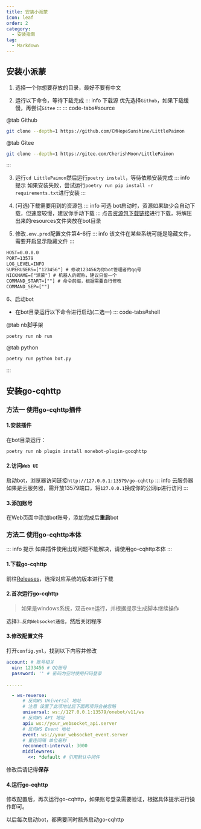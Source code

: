 ```yaml
---
title: 安装小派蒙
icon: leaf
order: 2
category:
  - 安装指南
tag:
  - Markdown
---
```


## 安装小派蒙

1. 选择一个你想要存放的目录，最好不要有中文

2. 运行以下命令，等待下载完成
::: info 下载源
优先选择`Github`，如果下载缓慢，再尝试`Gitee`
:::
::: code-tabs#source

@tab Github
```bash
git clone --depth=1 https://github.com/CMHopeSunshine/LittlePaimon
```

@tab Gitee
```bash
git clone --depth=1 https://gitee.com/CherishMoon/LittlePaimon
```

:::

3. 运行`cd LittlePaimon`然后运行`poetry install`，等待依赖安装完成
::: info 提示
如果安装失败，尝试运行`poetry run pip install -r requirements.txt`进行安装
:::
4. (可选)下载需要用到的资源包
::: info 可选
bot启动时，资源如果缺少会自动下载，但速度较慢，建议你手动下载
:::
点击[资源包下载链接](https://cowtransfer.com/s/010d73b4ad054f)进行下载，将解压出来的resources文件夹放在bot目录

5. 修改`.env.prod`配置文件第4-6行
::: info 该文件在某些系统可能是隐藏文件，需要开启显示隐藏文件
:::
```txt {4-6}
HOST=0.0.0.0
PORT=13579
LOG_LEVEL=INFO
SUPERUSERS=["123456"] # 修改123456为你bot管理者的qq号
NICKNAME=["派蒙"] # 机器人的昵称，建议只留一个
COMMAND_START=[""] # 命令前缀，根据需要自行修改
COMMAND_SEP=[""]
```
6、启动bot
- 在bot目录运行以下命令进行启动(二选一)
::: code-tabs#shell

@tab nb脚手架
```bash
poetry run nb run
```

@tab python
```bash
poetry run python bot.py
```

:::

## 安装go-cqhttp
### 方法一 使用go-cqhttp插件

#### 1.安装插件
在bot目录运行：
```bash
poetry run nb plugin install nonebot-plugin-gocqhttp
```
#### 2.访问`Web UI`
启动bot，浏览器访问链接`http://127.0.0.1:13579/go-cqhttp`
::: info 云服务器
如果是云服务器，需开放13579端口，将`127.0.0.1`换成你的公网ip进行访问
:::
#### 3.添加账号
在Web页面中添加bot账号，添加完成后**重启**bot

### 方法二 使用go-cqhttp本体
::: info 提示
如果插件使用出现问题不能解决，请使用go-cqhttp本体
:::
#### 1.下载go-cqhttp
前往[Releases](https://github.com/Mrs4s/go-cqhttp/releases/tag/v1.0.0-rc3)，选择对应系统的版本进行下载

#### 2.首次运行go-cqhttp
> 如果是windows系统，双击exe运行，并根据提示生成脚本继续操作

选择`3.反向Websocket通信`，然后关闭程序

#### 3.修改配置文件
打开`config.yml`，找到以下内容并修改
```yml {2-3,10}
account: # 账号相关
  uin: 1233456 # QQ账号
  password: '' # 密码为空时使用扫码登录

......

  - ws-reverse:
      # 反向WS Universal 地址
      # 注意 设置了此项地址后下面两项将会被忽略
      universal: ws://127.0.0.1:13579/onebot/v11/ws
      # 反向WS API 地址
      api: ws://your_websocket_api.server
      # 反向WS Event 地址
      event: ws://your_websocket_event.server
      # 重连间隔 单位毫秒
      reconnect-interval: 3000
      middlewares:
        <<: *default # 引用默认中间件
```
修改后请记得**保存**

#### 4.运行go-cqhttp
修改配置后，再次运行go-cqhttp，如果账号登录需要验证，根据具体提示进行操作即可。

以后每次启动bot，都需要同时额外启动go-cqhttp